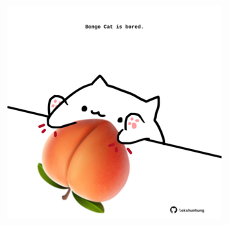 <!-- built at 16/01/2025, 18:00:42 UTC -->
<p align="center">
  <img width="500" height="500" src="./ReadmeImage.svg">
</p>
